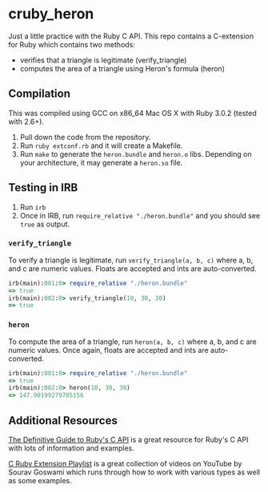 # cruby_heron

Just a little practice with the Ruby C API. This repo contains a C-extension for Ruby which contains two methods:
- verifies that a triangle is legitimate (verify_triangle)
- computes the area of a triangle using Heron's formula (heron)

## Compilation

This was compiled using GCC on x86_64 Mac OS X with Ruby 3.0.2 (tested with 2.6+).

1. Pull down the code from the repository.
2. Run `ruby extconf.rb` and it will create a Makefile.
3. Run `make` to generate the `heron.bundle` and `heron.o` libs. Depending on your architecture, it may generate a
   `heron.so` file.

## Testing in IRB

1. Run `irb`
2. Once in IRB, run `require_relative "./heron.bundle"` and you should see `true` as output.

### `verify_triangle`

To verify a triangle is legitimate, run `verify_triangle(a, b, c)` where a, b, and c are numeric values. Floats are
accepted and ints are auto-converted.

``` ruby
irb(main):001:0> require_relative "./heron.bundle"
=> true
irb(main):002:0> verify_triangle(10, 30, 30)
=> true
```

### `heron`

To compute the area of a triangle, run `heron(a, b, c)` where a, b, and c are numeric values. Once again, floats are accepted and ints are auto-converted.

``` ruby
irb(main):001:0> require_relative "./heron.bundle"
=> true
irb(main):002:0> heron(10, 30, 30)
=> 147.90199279785156
```

## Additional Resources

[The Definitive Guide to Ruby's C API](https://silverhammermba.github.io/emberb/c/) is a great resource for Ruby's C API with lots of information and examples.

 [C Ruby Extension Playlist](https://www.youtube.com/playlist?list=PLDvo9XtZiAZdVq5KfLwMphVMd8QB7nysF) is a great collection of videos
 on YouTube by Sourav Goswami which runs through how to work with various types as well as some examples.

